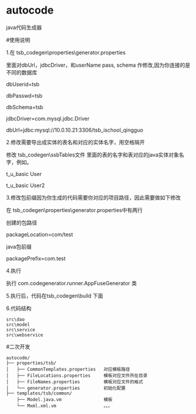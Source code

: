 # autocode
java代码生成器

#使用说明

1.在 tsb_codegen\properties\generator.properties  

里面对dbUrl，jdbcDriver，和userName pass, schema 作修改,因为你连接的是不同的数据库  



dbUserid=tsb  

dbPasswd=tsb  

dbSchema=tsb  

jdbcDriver=com.mysql.jdbc.Driver  

dbUrl=jdbc:mysql://10.0.10.21:3306/tsb_ischool_qingguo  



2.修改需要导出成实体的表名和对应的实体名字，用空格隔开  

修改 tsb_codegen\ssbTables文件 里面的表的名字和表对应的java实体对象名字，例如。  

t_u_basic User  

t_u_basic User2  


3.修改包前缀因为你生成的代码需要你对应的项目路径，因此需要做如下修改  

在 tsb_codegen\properties\generator.properties中有两行  


创建的包路径  

packageLocation=com/test  

java包前缀  

packagePrefix=com.test  



4.执行  

执行 com.codegenerator.runner.AppFuseGenerator 类  


5.执行后，代码在tsb_codegen\build 下面  


6.代码结构  

    src\dao
    src\model
    src\service
    src\webservice


#二次开发
```
autocode/
├── properties/tsb/
│   ├── CommonTemplates.properties   对应模板路径
│   ├── FileLocations.properties     模板对应文件所在目录
│   ├── FileNames.properties         模板对应文件的格式
│   └── generator.properties         初始化配置
├── templates/tsb/common/
    ├── Model.java.vm                模板
    └── Mxml.xml.vm                  。。。

```


